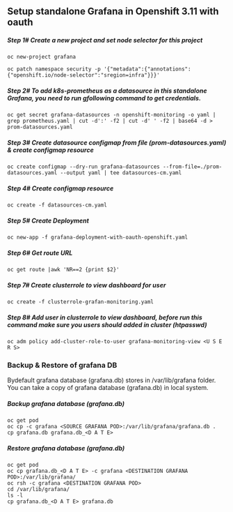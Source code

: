 ## Setup standalone Grafana in Openshift 3.11 with oauth




##### Step 1# Create a new project and set node selector for this project

```
oc new-project grafana

oc patch namespace security -p '{"metadata":{"annotations":{"openshift.io/node-selector":"sregion=infra"}}}'
```

##### Step 2# To add k8s-prometheus as a datasource in this standalone Grafana, you need to run gfollowing command to get credentials.

```
oc get secret grafana-datasources -n openshift-monitoring -o yaml | grep prometheus.yaml | cut -d':' -f2 | cut -d' ' -f2 | base64 -d > prom-datasources.yaml
```

##### Step 3# Create datasource configmap from file (prom-datasources.yaml) & create configmap resource

```oc create configmap --dry-run grafana-datasources --from-file=./prom-datasources.yaml --output yaml | tee datasources-cm.yaml```

##### Step 4# Create configmap resource

```oc create -f datasources-cm.yaml```

##### Step 5# Create Deployment

```oc new-app -f grafana-deployment-with-oauth-openshift.yaml```

##### Step 6# Get route URL

```oc get route |awk 'NR==2 {print $2}'```

##### Step 7# Create clusterrole to view dashboard for user

```oc create -f clusterrole-grafan-monitoring.yaml```

##### Step 8# Add user in clusterrole to view dashboard, before run this command make sure you users should added in cluster (htpasswd)

```oc adm policy add-cluster-role-to-user grafana-monitoring-view <U S E R S>```

### Backup & Restore of grafana DB

Bydefault grafana database (grafana.db) stores in /var/lib/grafana folder. You can take a copy of grafana database (grafana.db) in local system. 

##### Backup grafana database (grafana.db)

```
oc get pod
oc cp -c grafana <SOURCE GRAFANA POD>:/var/lib/grafana/grafana.db .
cp grafana.db grafana.db_<D A T E>
```

##### Restore grafana database (grafana.db)

```
oc get pod
oc cp grafana.db_<D A T E> -c grafana <DESTINATION GRAFANA POD>:/var/lib/grafana/
oc rsh -c grafana <DESTINATION GRAFANA POD>
cd /var/lib/grafana/
ls -l
cp grafana.db_<D A T E> grafana.db
```
